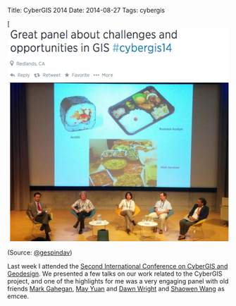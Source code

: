 Title: CyberGIS 2014
Date: 2014-08-27
Tags: cybergis

[![Panel][1]

(Source: [@gespindav][2])

Last week I attended the [Second International Conference on CyberGIS and Geodesign](http://cybergis.illinois.edu/events/cybergis14/). We presented a few talks on our work related to the CyberGIS project, and one of the highlights for me was a very engaging panel with old friends [Mark Gahegan][mark], [May Yuan][may] and [Dawn Wright][dawn] and [Shaowen Wang] as emcee.


[1]: images/cybergis14.png
[2]: http:/goo.gl/T1R4Wd
[mark]: http://web.env.auckland.ac.nz/people_profiles/gahegan_m/
[may]: http://parker.ou.edu/~myuan/
[dawn]: http://dusk.geo.orst.edu/
[Shaowen Wang]: http://www.cigi.illinois.edu/shaowen/
